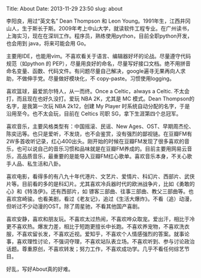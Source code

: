 Title: About
Date: 2013-11-29 23:50
slug: about


李阳良，用过“英文名” Dean Thompson 和 Leon Young。1991年生，江西井冈山人，生于斯长于斯。2009年考上中山大学，就读软件工程专业。在广州读书，上海实习，现在在深圳工作。程序员，熟练使用python，目前全职python开发，也会用到 java，将来可能会用 Go。

主要用IDE，也能用vim。不喜欢看关于语言、编辑器好坏的论战。尽量遵守代码规范（如python 的 PEP），尽量用良好的命名，尽量写好接口文档。绝不用拼音命名变量、函数、代码文件。有问题尽量自己解决，google遍寻无果再向人求助，不做伸手党。尽量做好模块化，不 copy-paste。习惯使用logging。

喜欢篮球，最爱凯尔特人，从一而终。Once a Celtic，always a Celtic. 不太会打，而且现在也好久没打。爱玩 NBA 2K，尤其是 MC 模式。Dean Thompson的名字，是我第一次玩 NBA 2k12，创建 My Player 时系统自动分配的名字，于是沿用至今。也不太会玩，目前在 Celtics 司职 SG，拿下生涯第四个总冠军。

喜欢音乐，主要风格类型有：中国摇滚、民谣、New Ages、OST、早期周杰伦、陈奕迅等。也只是爱听，不发烧，也不会鉴赏，没有强烈的鄙视链。在豆瓣FM有2W多首收听记录，红心400出头。刚开始的时候在豆瓣FM发现了很多喜欢的音乐，也可以说自己的音乐习惯和品味就是在豆瓣FM养成的。目前主要用网易云音乐，高品质音乐，最重要的是能导入豆瓣FM红心歌单。喜欢音乐本身，不关心歌手人品、私生活和八卦。

喜欢电影，看得多的有八九十年代港片、文艺片、爱情片、科幻片、西部片、武侠片等。目前看的多的是科幻片。尤其喜欢冷兵器时代的欧洲战争片，比如《勇敢的心》和《特洛伊》。还有西部片，如 镖客三部曲、往事三部曲、教父三部曲等。也喜欢宫崎骏。也看美剧，看过《老友记》，追过《生活大爆炸》。不看（追）动漫，但听过不少动漫的OST。除了周星驰，不看其他国产喜剧。

喜欢安静，喜欢和朋友玩。不喜欢太过热闹，不喜欢哗众取宠。爱出汗，相比于冷更不喜欢热。爆发力差，相比于短跑更擅长中长跑。不喜欢养宠物，不喜欢洗衣服，不喜欢留长发，不喜欢近视。爱知乎，不喜欢个人情感强烈的答案。就事论事，喜欢理性讨论，不强词夺理，不喜欢站队表立场。不喜欢听到、参与讨论政治话题。尊重原创，不喜欢转发；努力工作，不喜欢成功学。几乎不看任何综艺节目。

好乱，写好About真的好难。